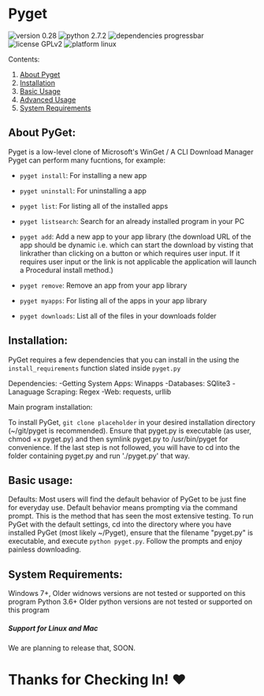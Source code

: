 # Pyget


![version 0.28](https://img.shields.io/badge/version-0.28-green.svg)
![python 2.7.2](https://img.shields.io/badge/python-2.7.2-yellow.svg)
![dependencies progressbar](https://img.shields.io/badge/dependencies-progressbar-green.svg)
![license GPLv2](https://img.shields.io/badge/license-GPLv2-green.svg)
![platform linux](https://img.shields.io/badge/platform-linux-green.svg)

Contents:

1. [About Pyget](#about-pyget)
2. [Installation](#installation)
3. [Basic Usage](#basic-usage)
4. [Advanced Usage](#advanced-usage)
5. [System Requirements](#system-requirements)

## About PyGet:

Pyget is a low-level clone of Microsoft's WinGet / A CLI Download Manager
Pyget can perform many fucntions, for example:

- `pyget install`: For installing a new app
- `pyget uninstall`: For uninstalling a app
- `pyget list`: For listing all of the installed apps
- `pyget listsearch`: Search for an already installed program in your PC

- `pyget add`: Add a new app to your app library (the download URL of the app should be dynamic i.e. which can start the download by visting that linkrather than clicking on a button or which requires user input. If it requires user input or the link is not applicable the application will launch a Procedural install method.)

- `pyget remove`: Remove an app from your app library
- `pyget myapps`: For listing all of the apps in your app library
- `pyget downloads`: List all of the files in your downloads folder

## Installation:

PyGet requires a few dependencies that you can install in the using the `install_requirements` function slated inside `pyget.py`

Dependencies:
-Getting System Apps: Winapps
-Databases: SQlite3
-Lanaguage Scraping: Regex
-Web: requests, urllib
    

Main program installation:

To install PyGet, `git clone placeholder` in your desired
installation directory (~/git/pyget is recommended).  Ensure that pyget.py is 
executable (as user, chmod +x pyget.py) and then symlink pyget.py to /usr/bin/pyget 
for convenience.  If the last step is not followed, you will have to cd into the folder
containing pyget.py and run './pyget.py' that way. 

## Basic usage:

Defaults:
Most users will find the default behavior of PyGet to be just fine for everyday
use.  Default behavior means prompting via the command prompt.  This is the method that 
has seen the most extensive testing.  To run PyGet with the default settings, cd 
into the directory where you have installed PyGet (most likely ~/Pyget), ensure
that the filename "pyget.py" is executable, and execute
```python pyget.py```.  Follow the prompts and enjoy painless downloading.

## System Requirements:

Windows 7+, Older widnows versions are not tested or supported on this program
Python 3.6+ Older python versions are not tested or supported on this program

##### Support for Linux and Mac
We are planning to release that, SOON.

# Thanks for Checking In! ❤
